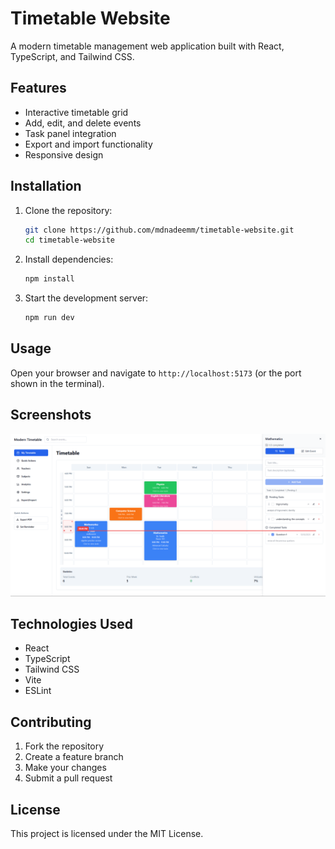 # Timetable Website

A modern timetable management web application built with React, TypeScript, and Tailwind CSS.

## Features

- Interactive timetable grid
- Add, edit, and delete events
- Task panel integration
- Export and import functionality
- Responsive design

## Installation

1. Clone the repository:
   ```bash
   git clone https://github.com/mdnadeemm/timetable-website.git
   cd timetable-website
   ```

2. Install dependencies:
   ```bash
   npm install
   ```

3. Start the development server:
   ```bash
   npm run dev
   ```

## Usage

Open your browser and navigate to `http://localhost:5173` (or the port shown in the terminal).

## Screenshots

![App Screenshot](screenshots/app-screenshot.png)

## Technologies Used

- React
- TypeScript
- Tailwind CSS
- Vite
- ESLint

## Contributing

1. Fork the repository
2. Create a feature branch
3. Make your changes
4. Submit a pull request

## License

This project is licensed under the MIT License.